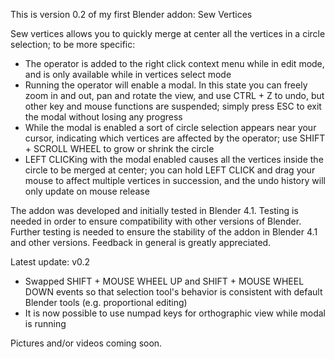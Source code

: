 This is version 0.2 of my first Blender addon: Sew Vertices

Sew vertices allows you to quickly merge at center all the vertices in a circle selection; to be more specific:
- The operator is added to the right click context menu while in edit mode, and is only available while in vertices select mode
- Running the operator will enable a modal. In this state you can freely zoom in and out, pan and rotate the view, and use CTRL + Z to undo, but other key and mouse functions are suspended; simply press ESC to exit the modal without losing any progress
- While the modal is enabled a sort of circle selection appears near your cursor, indicating which vertices are affected by the operator; use SHIFT + SCROLL WHEEL to grow or shrink the circle
- LEFT CLICKing with the modal enabled causes all the vertices inside the circle to be merged at center; you can hold LEFT CLICK and drag your mouse to affect multiple vertices in succession, and the undo history will only update on mouse release

The addon was developed and initially tested in Blender 4.1. 
Testing is needed in order to ensure compatibility with other versions of Blender. 
Further testing is needed to ensure the stability of the addon in Blender 4.1 and other versions.
Feedback in general is greatly appreciated.

Latest update: v0.2
- Swapped SHIFT + MOUSE WHEEL UP and SHIFT + MOUSE WHEEL DOWN events so that selection tool's behavior is consistent with default Blender tools (e.g. proportional editing)
- It is now possible to use numpad keys for orthographic view while modal is running

Pictures and/or videos coming soon.
